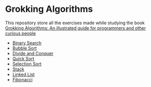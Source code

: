 # Grokking Algorithms

This repository store all the exercises made while studying the book [Grokking Algorithms: An illustrated guide for programmers and other curious people](https://www.amazon.com.br/Grokking-Algorithms-illustrated-programmers-curious-ebook/dp/B09781V6F7/ref=sr_1_1?__mk_pt_BR=%C3%85M%C3%85%C5%BD%C3%95%C3%91&crid=13E21N905UDSI&keywords=Grokking+Algorithms&qid=1685120847&sprefix=made+while+studying+the+book+grokking+algorithms%2Caps%2C218&sr=8-1)

- [Binary Search]()
- [Bubble Sort]()
- [Divide and Conquer]()
- [Quick Sort]()
- [Selection Sort]()
- [Stack]()
- [Linked List]()
- [Fibonacci]()